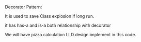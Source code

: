 Decorator Pattern:

It is used to save Class explosion if long run. 

it has has-a and is-a both relationship with decorator

We will have pizza calculation LLD design implement in this code.